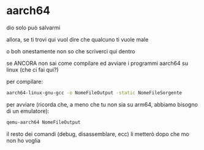 # aarch64
dio solo può salvarmi

allora, se ti trovi qui vuol dire che qualcuno ti vuole male

o boh onestamente non so che scriverci qui dentro

se ANCORA non sai come compilare ed avviare i programmi aarch64 su linux (che ci fai qui?)

per compilare:

```sh
aarch64-linux-gnu-gcc -o NomeFileOutput -static NomeFileSorgente
```

per avviare (ricorda che, a meno che tu non sia su arm64, abbiamo bisogno di un emulatore):

```sh
qemu-aarch64 NomeFileOutput
```

il resto dei comandi (debug, disassemblare, ecc) li metterò dopo che mo non ho voglia

